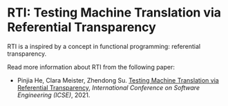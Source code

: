# RTI: Testing Machine Translation via Referential Transparency

RTI is a inspired by a concept in functional programming: referential transparency. 

Read more information about RTI from the following paper:

+ Pinjia He, Clara Meister, Zhendong Su. [Testing Machine Translation via Referential Transparency](https://pinjiahe.github.io/papers/ICSE21.pdf), *International Conference on Software Engineering (ICSE)*, 2021.
